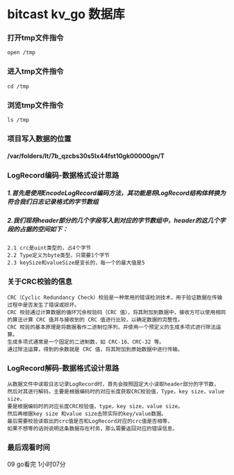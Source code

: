 # bitcast kv_go 数据库

### 打开tmp文件指令
    open /tmp

### 进入tmp文件指令
    cd /tmp

### 浏览tmp文件指令
    ls /tmp

### 项目写入数据的位置
#### /var/folders/lt/7b_qzcbs30s5lx44fst10gk00000gn/T

### LogRecord编码-数据格式设计思路
##### 1.首先是使用EncodeLogRecord编码方法，其功能是将LogRecord结构体转换为符合我们日志记录格式的字节数组
##### 2.我们现将header部分的几个字段写入到对应的字节数组中，header的这几个字段的占据的空间如下：
    2.1 crc是uint类型的，占4个字节
    2.2 Type定义为byte类型，只需要1个字节
    2.3 keySize和valueSize是变长的，每一个的最大值是5

### 关于CRC校验的信息
    CRC（Cyclic Redundancy Check）校验是一种常用的错误检测技术，用于验证数据在传输过程中是否发生了错误或损坏。
    CRC 校验通过计算数据的循环冗余校验码（CRC 值），将其附加到数据中，接收方可以使用相同的算法计算 CRC 值并与接收到的 CRC 值进行比较，以确定数据的完整性。
    CRC 校验的基本原理是将数据看作二进制位序列，并使用一个预定义的生成多项式进行除法运算。
    生成多项式通常是一个固定的二进制数，如 CRC-16、CRC-32 等。
    通过除法运算，得到的余数就是 CRC 值，将其附加到原始数据中进行传输。

### LogRecord解码-数据格式设计思路
    从数据文件中读取日志记录LogRecord时，首先会按照固定大小读取header部分的字节数，
    然后对其进行解码，主要是根据编码时的对应长度获取CRC校验值，Type，key size，value size，
    要是根据编码时的对应长度CRC校验值，type，key size，value size。
    然后再根据key size 和value size去除实际的key/value数据。
    最后需要校验读取出的crc值是否和LogRecord对应的crc值是否相等，
    如果不想等的话则说明这条数据存在村务，那么需要返回对应的错误信息。

### 最后观看时间
09 go看完 1小时07分